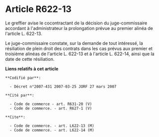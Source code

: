 # Article R622-13

Le greffier avise le cocontractant de la décision du juge-commissaire accordant à l'administrateur la prolongation prévue au
premier alinéa de l'article L. 622-13.

Le juge-commissaire constate, sur la demande de tout intéressé, la résiliation de plein droit des contrats dans les cas
prévus aux premier et troisième alinéas de l'article L. 622-13 et à l'article L. 622-14, ainsi que la date de cette
résiliation.

**Liens relatifs à cet article**

	**Codifié par**:

	  - Décret n°2007-431 2007-03-25 JORF 27 mars 2007

	**Cité par**:

	  - Code de commerce - art. R631-20 (V)
	  - Code de commerce. - art. R627-1 (V)

	**Cite**:

	  - Code de commerce. - art. L622-13 (M)
	  - Code de commerce. - art. L622-14 (M)
